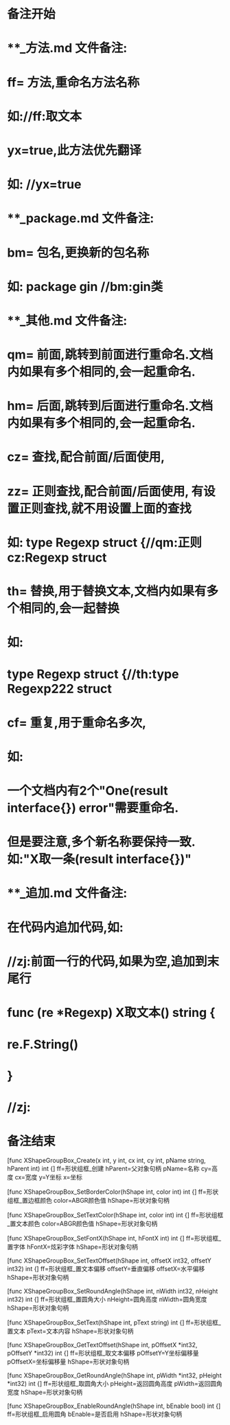 # 备注开始
# **_方法.md 文件备注:
# ff= 方法,重命名方法名称
# 如://ff:取文本
#
# yx=true,此方法优先翻译
# 如: //yx=true

# **_package.md 文件备注:
# bm= 包名,更换新的包名称 
# 如: package gin //bm:gin类

# **_其他.md 文件备注:
# qm= 前面,跳转到前面进行重命名.文档内如果有多个相同的,会一起重命名.
# hm= 后面,跳转到后面进行重命名.文档内如果有多个相同的,会一起重命名.
# cz= 查找,配合前面/后面使用,
# zz= 正则查找,配合前面/后面使用, 有设置正则查找,就不用设置上面的查找
# 如: type Regexp struct {//qm:正则 cz:Regexp struct
#
# th= 替换,用于替换文本,文档内如果有多个相同的,会一起替换
# 如:
# type Regexp struct {//th:type Regexp222 struct
#
# cf= 重复,用于重命名多次,
# 如: 
# 一个文档内有2个"One(result interface{}) error"需要重命名.
# 但是要注意,多个新名称要保持一致. 如:"X取一条(result interface{})"

# **_追加.md 文件备注:
# 在代码内追加代码,如:
# //zj:前面一行的代码,如果为空,追加到末尾行
# func (re *Regexp) X取文本() string { 
# re.F.String()
# }
# //zj:
# 备注结束

[func XShapeGroupBox_Create(x int, y int, cx int, cy int, pName string, hParent int) int {]
ff=形状组框_创建
hParent=父对象句柄
pName=名称
cy=高度
cx=宽度
y=Y坐标
x=坐标

[func XShapeGroupBox_SetBorderColor(hShape int, color int) int {]
ff=形状组框_置边框颜色
color=ABGR颜色值
hShape=形状对象句柄

[func XShapeGroupBox_SetTextColor(hShape int, color int) int {]
ff=形状组框_置文本颜色
color=ABGR颜色值
hShape=形状对象句柄

[func XShapeGroupBox_SetFontX(hShape int, hFontX int) int {]
ff=形状组框_置字体
hFontX=炫彩字体
hShape=形状对象句柄

[func XShapeGroupBox_SetTextOffset(hShape int, offsetX int32, offsetY int32) int {]
ff=形状组框_置文本偏移
offsetY=垂直偏移
offsetX=水平偏移
hShape=形状对象句柄

[func XShapeGroupBox_SetRoundAngle(hShape int, nWidth int32, nHeight int32) int {]
ff=形状组框_置圆角大小
nHeight=圆角高度
nWidth=圆角宽度
hShape=形状对象句柄

[func XShapeGroupBox_SetText(hShape int, pText string) int {]
ff=形状组框_置文本
pText=文本内容
hShape=形状对象句柄

[func XShapeGroupBox_GetTextOffset(hShape int, pOffsetX *int32, pOffsetY *int32) int {]
ff=形状组框_取文本偏移
pOffsetY=Y坐标偏移量
pOffsetX=坐标偏移量
hShape=形状对象句柄

[func XShapeGroupBox_GetRoundAngle(hShape int, pWidth *int32, pHeight *int32) int {]
ff=形状组框_取圆角大小
pHeight=返回圆角高度
pWidth=返回圆角宽度
hShape=形状对象句柄

[func XShapeGroupBox_EnableRoundAngle(hShape int, bEnable bool) int {]
ff=形状组框_启用圆角
bEnable=是否启用
hShape=形状对象句柄
